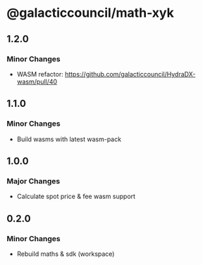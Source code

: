# @galacticcouncil/math-xyk

## 1.2.0

### Minor Changes

- WASM refactor: https://github.com/galacticcouncil/HydraDX-wasm/pull/40

## 1.1.0

### Minor Changes

- Build wasms with latest wasm-pack

## 1.0.0

### Major Changes

- Calculate spot price & fee wasm support

## 0.2.0

### Minor Changes

- Rebuild maths & sdk (workspace)
